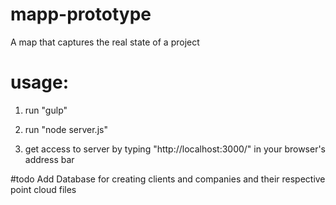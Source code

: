 # mapp-prototype
A map that captures the real state of a project

# usage:
1. run "gulp"

2. run "node server.js"

3. get access to server by typing "http://localhost:3000/" in your browser's address bar

#todo
Add Database for creating clients and companies and their respective point cloud files
